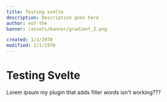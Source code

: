 ```yaml
---
title: Testing svelte
description: Description goes here
author: not-the
banner: /assets/banner/gradient_2.png

created: 1/1/1970
modified: 1/1/1970
---
```

# Testing Svelte
Lorem ipsum my plugin that adds filler words isn't working???